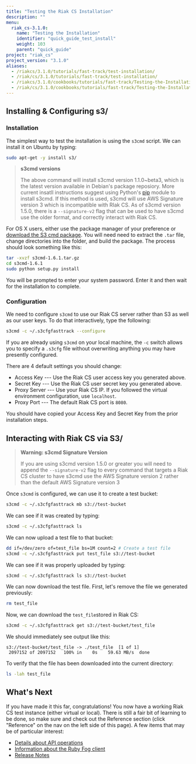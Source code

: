 ```yaml
---
title: "Testing the Riak CS Installation"
description: ""
menu:
  riak_cs-3.1.0:
    name: "Testing the Installation"
    identifier: "quick_guide_test_install"
    weight: 103
    parent: "quick_guide"
project: "riak_cs"
project_version: "3.1.0"
aliases:
  - /riakcs/3.1.0/tutorials/fast-track/test-installation/
  - /riak/cs/3.1.0/tutorials/fast-track/test-installation/
  - /riakcs/3.1.0/cookbooks/tutorials/fast-track/Testing-the-Installation/
  - /riak/cs/3.1.0/cookbooks/tutorials/fast-track/Testing-the-Installation/
---
```


## Installing & Configuring s3/

### Installation

The simplest way to test the installation is using the `s3cmd` script.
We can install it on Ubuntu by typing:

``` bash
sudo apt-get -y install s3/
```

>**s3cmd versions**
>
> The above command will install s3cmd version 1.1.0~beta3, which is the latest
> version available in Debian's package reposiory. More current insatll
> instructions suggest using Python's [pip](https://pypi.python.org/pypi/pip)
> module to install s3cmd.
> If this method is used, s3cmd will use AWS Signature version 3 which is
> incompatible with RIak CS. As of s3cmd version 1.5.0, there is a
> `--signature-v2` flag that can be used to have s3cmd use the older format, and
> correctly interact with Riak CS.

For OS X users, either use the package manager of your preference or [download the S3 cmd package](http://sourceforge.net/projects/s3tools/files/s3cmd/).
You will need need to extract the `.tar` file, change directories into the
folder, and build the package. The process should look something like this:

``` bash
tar -xvzf s3cmd-1.6.1.tar.gz
cd s3cmd-1.6.1
sudo python setup.py install
```

You will be prompted to enter your system password. Enter it and then
wait for the installation to complete.

### Configuration

We need to configure `s3cmd` to use our Riak CS server rather than S3 as
well as our user keys. To do that interactively, type the following:

``` bash
s3cmd -c ~/.s3cfgfasttrack --configure
```

If you are already using `s3cmd` on your local machine, the `-c` switch
allows you to specify a `.s3cfg` file without overwriting anything you
may have presently configured.

There are 4 default settings you should change:

- Access Key --- Use the Riak CS user access key you generated above.
- Secret Key --- Use the Riak CS user secret key you generated above.
- Proxy Server --- Use your Riak CS IP. If you followed the virtual
  environment configuration, use `localhost`.
- Proxy Port --- The default Riak CS port is `8080`.

You should have copied your Access Key and Secret Key from the prior
installation steps.

## Interacting with Riak CS via S3/

>**Warning: s3cmd Signature Version**
>
> If you are using s3cmd version 1.5.0 or greater you will need to append the
> `--signature-v2` flag to every command that targets a Riak CS cluster to have
> s3cmd use the AWS Signature version 2 rather than the default AWS Signature
> version 3

Once `s3cmd` is configured, we can use it to create a test bucket:

``` bash
s3cmd -c ~/.s3cfgfasttrack mb s3://test-bucket
```

We can see if it was created by typing:

``` bash
s3cmd -c ~/.s3cfgfasttrack ls
```

We can now upload a test file to that bucket:

``` bash
dd if=/dev/zero of=test_file bs=1M count=2 # Create a test file
s3cmd -c ~/.s3cfgfasttrack put test_file s3://test-bucket
```

We can see if it was properly uploaded by typing:

``` bash
s3cmd -c ~/.s3cfgfasttrack ls s3://test-bucket
```

We can now download the test file. First, let's remove the file we
generated previously:

``` bash
rm test_file
```

Now, we can download the `test_file`stored in Riak CS:

```bash
s3cmd -c ~/.s3cfgfasttrack get s3://test-bucket/test_file
```

We should immediately see output like this:

```plaintext
s3://test-bucket/test_file -> ./test_file  [1 of 1]
 2097152 of 2097152   100% in    0s    59.63 MB/s  done
```

To verify that the file has been downloaded into the current directory:

```bash
ls -lah test_file
```

## What's Next

If you have made it this far, congratulations! You now have a working
Riak CS test instance (either virtual or local). There is still a fair
bit of learning to be done, so make sure and check out the Reference
section (click "Reference" on the nav on the left side of this page). A
few items that may be of particular interest:

- [Details about API operations]({{<baseurl>}}riak/cs/3.1.0/developing/apis/)
- [Information about the Ruby Fog client]({{<baseurl>}}riak/cs/3.1.0/developing/apis/s3/fog)
- [Release Notes]({{<baseurl>}}riak/cs/3.1.0/release-notes)
